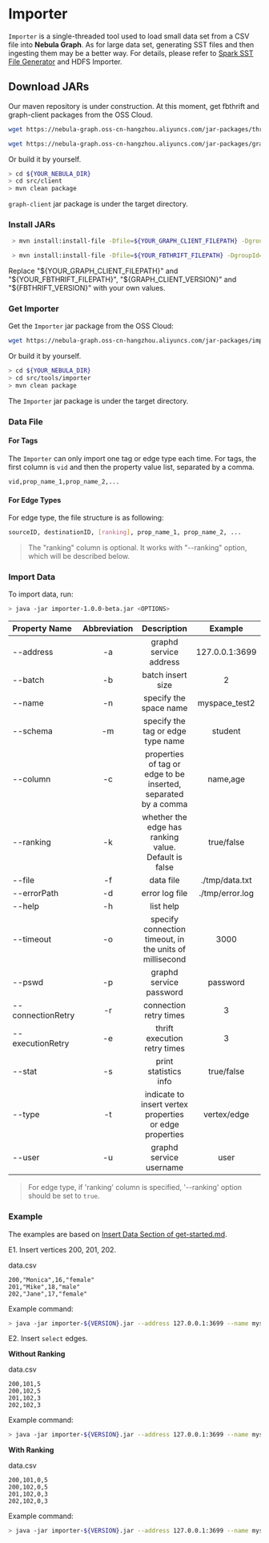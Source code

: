 # Importer

`Importer` is a single-threaded tool used to load small data set from a CSV file into **Nebula Graph**.
As for large data set, generating SST files and then ingesting them may be a better way. For details, please refer to [Spark SST File Generator](../spark-sstfile-generator/README.md) and HDFS Importer. <!--to be done-->

## Download JARs

<!-- to be replaced after Nexus MVN repo being set -->
Our maven repository is under construction. At this moment, get fbthrift and graph-client packages from the OSS Cloud.

```bash
wget https://nebula-graph.oss-cn-hangzhou.aliyuncs.com/jar-packages/thrift-1.0-SNAPSHOT.jar

wget https://nebula-graph.oss-cn-hangzhou.aliyuncs.com/jar-packages/graph-client-1.0.0-beta.jar
```

Or build it by yourself.

```bash
> cd ${YOUR_NEBULA_DIR}
> cd src/client
> mvn clean package
```

`graph-client` jar package is under the target directory.

### Install JARs

```bash
 > mvn install:install-file -Dfile=${YOUR_GRAPH_CLIENT_FILEPATH} -DgroupId=nebula-graph -DartifactId=graph-client -Dversion=${GRAPH_CLIENT_VERSION} -Dpackaging=jar

 > mvn install:install-file -Dfile=${YOUR_FBTHRIFT_FILEPATH} -DgroupId=com.facebook -DartifactId=thrift -Dversion=${FBTHRIFT_VERSION} -Dpackaging=jar
```

Replace "${YOUR_GRAPH_CLIENT_FILEPATH}" and "${YOUR_FBTHRIFT_FILEPATH}", "${GRAPH_CLIENT_VERSION}" and "${FBTHRIFT_VERSION}" with your own values.

### Get Importer

Get the `Importer` jar package from the OSS Cloud:

```bash
wget https://nebula-graph.oss-cn-hangzhou.aliyuncs.com/jar-packages/importer-1.0.0-beta.jar
```

Or build it by yourself.

```bash
> cd ${YOUR_NEBULA_DIR}
> cd src/tools/importer
> mvn clean package
```

The `Importer` jar package is under the target directory.

### Data File

#### For Tags

The `Importer` can only import one tag or edge type each time. For tags, the first column is `vid` and then the property value list, separated by a comma.

```bash
vid,prop_name_1,prop_name_2,...
```

#### For Edge Types

For edge type, the file structure is as following:

```bash
sourceID, destinationID, [ranking], prop_name_1, prop_name_2, ...
```

> The "ranking" column is optional. It works with "--ranking" option, which will be described below.

### Import Data

To import data, run:

```bash
> java -jar importer-1.0.0-beta.jar <OPTIONS>
```

|Property Name  | Abbreviation |  Description| Example |
|:----|:----:|:----:|:----:|
|--address        | -a            | graphd service address| 127.0.0.1:3699 |
|--batch          | -b            | batch insert size|2|
|--name           | -n            | specify the space name| myspace_test2 |
|--schema         | -m            | specify the tag or edge type name| student |
|--column         | -c            | properties of tag or edge to be inserted, separated by a comma | name,age |
|--ranking        | -k            | whether the edge has ranking value. Default is false| true/false|
|--file           | -f            | data file| ./tmp/data.txt |
|--errorPath    | -d            | error log file | ./tmp/error.log |
|--help           | -h            | list help|
|--timeout        | -o            | specify connection timeout, in the units of millisecond| 3000 |
|--pswd           | -p            | graphd service password| password |
|--connectionRetry       | -r            | connection retry times| 3 |
|--executionRetry       | -e           | thrift execution retry times| 3|
|--stat           | -s            | print statistics info| true/false |
|--type           | -t            | indicate to insert vertex properties or edge properties| vertex/edge|
|--user           | -u            | graphd service username| user |

> For edge type, if 'ranking' column is specified, '--ranking' option should be set to `true`.

### Example

The examples are based on [Insert Data Section of get-started.md](../../../docs/manual-EN/1.overview/2.quick-start/1.get-started.md#insert-data).

E1. Insert vertices 200, 201, 202.

data.csv

```csv
200,"Monica",16,"female"
201,"Mike",18,"male"
202,"Jane",17,"female"
```

Example command:

```bash
> java -jar importer-${VERSION}.jar --address 127.0.0.1:3699 --name myspace_test2 --schema student -u user -p password -t vertex --file data.txt --column name,age,gender --batch 2
```

E2. Insert `select` edges.

**Without Ranking**

data.csv

```csv
200,101,5
200,102,5
201,102,3
202,102,3
```

Example command:

```bash
> java -jar importer-${VERSION}.jar --address 127.0.0.1:3699 --name myspace_test2 --schema select -u user -p password -t edge --file data.txt --column grade --batch 2
```

**With Ranking**

data.csv

```csv
200,101,0,5
200,102,0,5
201,102,0,3
202,102,0,3
```

Example command:

```bash
> java -jar importer-${VERSION}.jar --address 127.0.0.1:3699 --name myspace_test2 --schema select -u user -p password -t edge --file data.txt --column grade --batch 2 -k true
```
